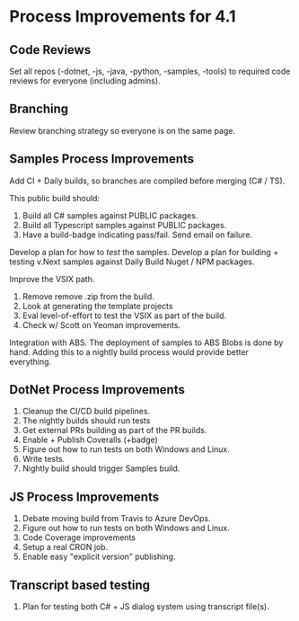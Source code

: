# Process Improvements for 4.1

## Code Reviews
Set all repos (-dotnet, -js, -java, -python, -samples, -tools) to required code reviews for everyone (including admins).

## Branching
Review branching strategy so everyone is on the same page. 

## Samples Process Improvements
Add CI + Daily builds, so branches are compiled before merging (C# / TS). 

This public build should:
1. Build all C# samples against PUBLIC packages. 
2. Build all Typescript samples against PUBLIC packages. 
3. Have a build-badge indicating pass/fail. Send email on failure. 

Develop a plan for how to *test* the samples. 
Develop a plan for building + testing v.Next samples against Daily Build Nuget / NPM packages. 

Improve the VSIX path. 
1. Remove remove .zip from the build. 
2. Look at generating the template projects
3. Eval level-of-effort to test the VSIX as part of the build. 
4. Check w/ Scott on Yeoman improvements. 

Integration with ABS. The deployment of samples to ABS Blobs is done by hand. Adding this to a nightly build process would provide better everything. 

## DotNet Process Improvements
1. Cleanup the CI/CD build pipelines.
2. The nightly builds should run tests
3. Get external PRs building as part of the PR builds. 
4. Enable + Publish Coveralls (+badge)
5. Figure out how to run tests on both Windows and Linux.
6. Write tests. 
7. Nightly build should trigger Samples build. 


## JS Process Improvements
1. Debate moving build from Travis to Azure DevOps.
2. Figure out how to run tests on both Windows and Linux.
3. Code Coverage improvements
4. Setup a real CRON job. 
5. Enable easy "explicit version" publishing. 

## Transcript based testing
1. Plan for testing both C# + JS dialog system using transcript file(s).